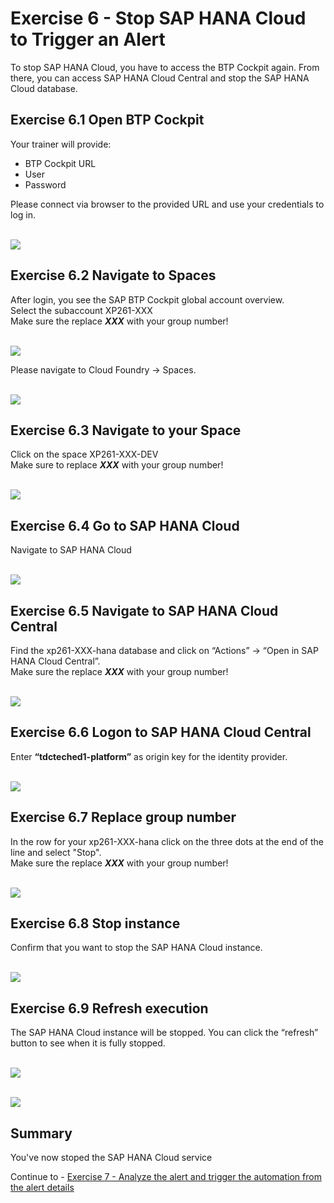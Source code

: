# Exercise 6 - Stop SAP HANA Cloud to Trigger an Alert

To stop SAP HANA Cloud, you have to access the BTP Cockpit again. From there, you can access SAP HANA Cloud Central and stop the SAP HANA Cloud database.

## Exercise 6.1 Open BTP Cockpit

Your trainer will provide:  
- BTP Cockpit URL
- User
- Password  

Please connect via browser to the provided URL and use your credentials to log in.

<br>![](/exercises/ex6/images/Ex6_1.png)

## Exercise 6.2 Navigate to Spaces

After login, you see the SAP BTP Cockpit global account overview.  
Select the subaccount XP261-XXX  
Make sure the replace _**XXX**_ with your group number!  

<br>![](/exercises/ex6/images/Ex6_2a.png)

Please navigate to Cloud Foundry → Spaces.

<br>![](/exercises/ex6/images/Ex6_2b.png)

## Exercise 6.3 Navigate to your Space

Click on the space XP261-XXX-DEV  
Make sure to replace _**XXX**_ with your group number!

<br>![](/exercises/ex6/images/Ex6_3.png)

## Exercise 6.4 Go to SAP HANA Cloud

Navigate to SAP HANA Cloud

<br>![](/exercises/ex6/images/Ex6_4.png)

## Exercise 6.5 Navigate to SAP HANA Cloud Central

Find the xp261-XXX-hana database and click on “Actions” → “Open in SAP HANA Cloud Central”.  
Make sure the replace _**XXX**_ with your group number!

<br>![](/exercises/ex6/images/Ex6_5.png)

## Exercise 6.6 Logon to SAP HANA Cloud Central

Enter **“tdcteched1-platform”** as origin key for the identity provider.

<br>![](/exercises/ex6/images/Ex6_6.png)

## Exercise 6.7 Replace group number

In the row for your xp261-XXX-hana click on the three dots at the end of the line and select "Stop".  
Make sure the replace _**XXX**_ with your group number!

<br>![](/exercises/ex6/images/Ex6_7.png)

## Exercise 6.8 Stop instance

Confirm that you want to stop the SAP HANA Cloud instance.

<br>![](/exercises/ex6/images/Ex6_8.png)

## Exercise 6.9 Refresh execution

The SAP HANA Cloud instance will be stopped. You can click the “refresh” button to see when it is fully stopped.

<br>![](/exercises/ex6/images/Ex6_9.png)

<br>![](/exercises/ex6/images/Ex6_10.png)

## Summary

You've now stoped the SAP HANA Cloud service

Continue to - [Exercise 7 -	Analyze the alert and trigger the automation from the alert details ](../ex7/README.md)
